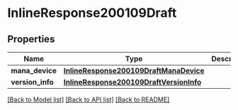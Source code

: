 # InlineResponse200109Draft

## Properties
Name | Type | Description | Notes
------------ | ------------- | ------------- | -------------
**mana_device** | [**InlineResponse200109DraftManaDevice**](InlineResponse200109DraftManaDevice.md) |  | [optional] 
**version_info** | [**InlineResponse200109DraftVersionInfo**](InlineResponse200109DraftVersionInfo.md) |  | [optional] 

[[Back to Model list]](../README.md#documentation-for-models) [[Back to API list]](../README.md#documentation-for-api-endpoints) [[Back to README]](../README.md)

